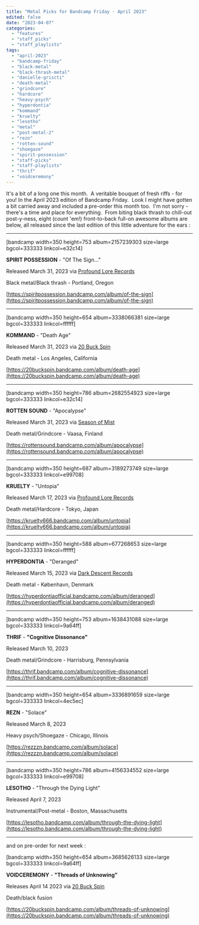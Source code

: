 ```yaml
---
title: "Metal Picks for Bandcamp Friday - April 2023"
edited: false
date: "2023-04-07"
categories:
  - "features"
  - "staff_picks"
  - "staff_playlists"
tags:
  - "april-2023"
  - "bandcamp-friday"
  - "black-metal"
  - "black-thrash-metal"
  - "danielle-griscti"
  - "death-metal"
  - "grindcore"
  - "hardcore"
  - "heavy-psych"
  - "hyperdontia"
  - "kommand"
  - "kruelty"
  - "lesotho"
  - "metal"
  - "post-metal-2"
  - "rezn"
  - "rotten-sound"
  - "shoegaze"
  - "spirit-possession"
  - "staff-picks"
  - "staff-playlists"
  - "thrif"
  - "voidceremony"
---
```


It's a bit of a long one this month.  A veritable bouquet of fresh riffs - for you! In the April 2023 edition of Bandcamp Friday.  Look I might have gotten a bit carried away and included a pre-order this month too.  I'm not sorry - there's a time and place for everything.  From biting black thrash to chill-out post-y-ness, eight (count 'em!) front-to-back full-on awesome albums are below, all released since the last edition of this little adventure for the ears :

* * *

\[bandcamp width=350 height=753 album=2157239303 size=large bgcol=333333 linkcol=e32c14\]

**SPIRIT POSSESSION** - "Of The Sign..."

Released March 31, 2023 via [Profound Lore Records](https://profoundlorerecords.bandcamp.com/)

Black metal/Black thrash - Portland, Oregon

[https://spiritpossession.bandcamp.com/album/of-the-sign](https://spiritpossession.bandcamp.com/album/of-the-sign)

* * *

\[bandcamp width=350 height=654 album=3338066381 size=large bgcol=333333 linkcol=ffffff\]

**KOMMAND** - "Death Age"

Released March 31, 2023 via [20 Buck Spin](https://20buckspin.bandcamp.com/)

Death metal - Los Angeles, California

[https://20buckspin.bandcamp.com/album/death-age](https://20buckspin.bandcamp.com/album/death-age)

* * *

\[bandcamp width=350 height=786 album=2682554923 size=large bgcol=333333 linkcol=e32c14\]

**ROTTEN SOUND** \- "Apocalypse"

Released March 31, 2023 via [Season of Mist](https://seasonofmist.bandcamp.com/)

Death metal/Grindcore - Vaasa, Finland

[https://rottensound.bandcamp.com/album/apocalypse](https://rottensound.bandcamp.com/album/apocalypse)

* * *

\[bandcamp width=350 height=687 album=3189273749 size=large bgcol=333333 linkcol=e99708\]

**KRUELTY** \- "Untopia"

Released March 17, 2023 via [Profound Lore Records](https://profoundlorerecords.bandcamp.com/)

Death metal/Hardcore - Tokyo, Japan

[https://kruelty666.bandcamp.com/album/untopia](https://kruelty666.bandcamp.com/album/untopia)

* * *

\[bandcamp width=350 height=588 album=677268653 size=large bgcol=333333 linkcol=ffffff\]

**HYPERDONTIA** - "Deranged"

Released March 15, 2023 via [Dark Descent Records](https://darkdescentrecords.bandcamp.com/)

Death metal - København, Denmark

[https://hyperdontiaofficial.bandcamp.com/album/deranged](https://hyperdontiaofficial.bandcamp.com/album/deranged)

* * *

\[bandcamp width=350 height=753 album=1638431088 size=large bgcol=333333 linkcol=9a64ff\]

**THRIF** \- **"**Cognitive Dissonance**"**

Released March 10, 2023

Death metal/Grindcore - Harrisburg, Pennsylvania

[https://thrif.bandcamp.com/album/cognitive-dissonance](https://thrif.bandcamp.com/album/cognitive-dissonance)

* * *

\[bandcamp width=350 height=654 album=3336891659 size=large bgcol=333333 linkcol=4ec5ec\]

**REZN** \- "Solace"

Released March 8, 2023

Heavy psych/Shoegaze - Chicago, Illinois

[https://rezzzn.bandcamp.com/album/solace](https://rezzzn.bandcamp.com/album/solace)

* * *

\[bandcamp width=350 height=786 album=4156334552 size=large bgcol=333333 linkcol=e99708\]

**LESOTHO** \- "Through the Dying Light"

Released April 7, 2023

Instrumental/Post-metal - Boston, Massachusetts

[https://lesotho.bandcamp.com/album/through-the-dying-light](https://lesotho.bandcamp.com/album/through-the-dying-light)

* * *

and on pre-order for next week :

\[bandcamp width=350 height=654 album=3685626133 size=large bgcol=333333 linkcol=9a64ff\]

**VOIDCEREMONY** \- **"**Threads of Unknowing**"**

Releases April 14 2023 via [20 Buck Spin](https://20buckspin.bandcamp.com/)

Death/black fusion

[https://20buckspin.bandcamp.com/album/threads-of-unknowing](https://20buckspin.bandcamp.com/album/threads-of-unknowing)
